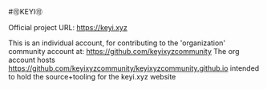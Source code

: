#🉑KEYI🉑

Official project URL:
https://keyi.xyz 

This is an individual account, for contributing to the 'organization' community account at: https://github.com/keyixyzcommunity
The org account hosts https://github.com/keyixyzcommunity/keyixyzcommunity.github.io intended to hold the source+tooling for the keyi.xyz website

